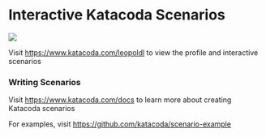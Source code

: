 # Interactive Katacoda Scenarios

[![](http://shields.katacoda.com/katacoda/leopoldl/count.svg)](https://www.katacoda.com/leopoldl "Get your profile on Katacoda.com")

Visit https://www.katacoda.com/leopoldl to view the profile and interactive scenarios

### Writing Scenarios
Visit https://www.katacoda.com/docs to learn more about creating Katacoda scenarios

For examples, visit https://github.com/katacoda/scenario-example
